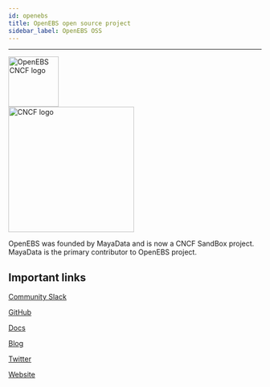 ```yaml
---
id: openebs
title: OpenEBS open source project
sidebar_label: OpenEBS OSS
---
```


------

  <img src="https://branding.cncf.io/img/projects/openebs/stacked/color/openebs-stacked-color.png" alt="OpenEBS CNCF logo" style="width:100px;" align="center">
<br>
  <img src="https://branding.cncf.io/img/other/cncf/horizontal/color/cncf-color.png" alt="CNCF logo" style="width:250px;" align="center">
<br>



OpenEBS was founded by MayaData and is now a CNCF SandBox project. MayaData is the primary contributor to OpenEBS project.

## Important links



[Community Slack](https://slack.openebs.io)

[GitHub](https://github.com/openebs)

[Docs](https://docs.openebs.io)

[Blog](https://blog.openebs.io)

[Twitter](https://twitter.com/openebs)

[Website](https://openebs.io)







